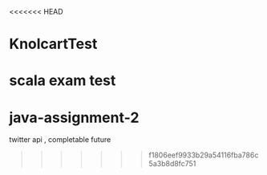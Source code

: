 <<<<<<< HEAD
# KnolcartTest
scala exam test
=======
# java-assignment-2
twitter api , completable future
>>>>>>> f1806eef9933b29a54116fba786c5a3b8d8fc751
